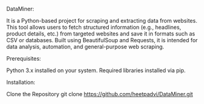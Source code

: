 DataMiner: 

It is a Python-based project for scraping and extracting data from websites. This tool allows users to fetch structured information (e.g., headlines, product details, etc.) from targeted websites and save it in formats such as CSV or databases. Built using BeautifulSoup and Requests, it is intended for data analysis, automation, and general-purpose web scraping.

Prerequisites:

Python 3.x installed on your system.
Required libraries installed via pip.


Installation:

Clone the Repository git clone https://github.com/heetpadvi/DataMiner.git
